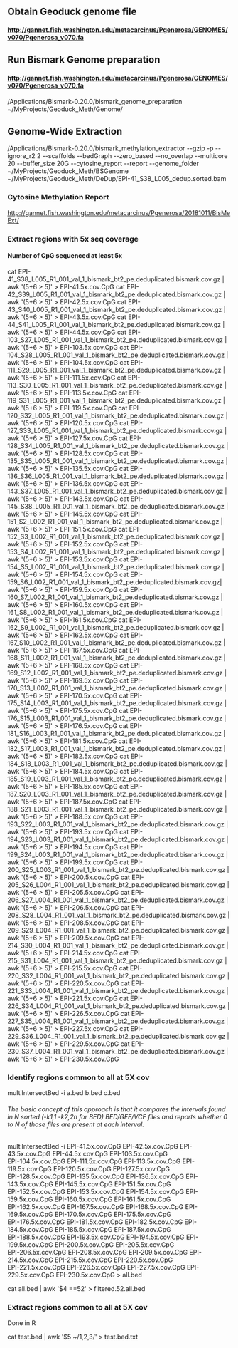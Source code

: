 ## Obtain Geoduck genome file
#### http://gannet.fish.washington.edu/metacarcinus/Pgenerosa/GENOMES/v070/Pgenerosa_v070.fa

## Run Bismark Genome preparation
#### http://gannet.fish.washington.edu/metacarcinus/Pgenerosa/GENOMES/v070/Pgenerosa_v070.fa
/Applications/Bismark-0.20.0/bismark_genome_preparation ~/MyProjects/Geoduck_Meth/Genome/


## Genome-Wide Extraction
/Applications/Bismark-0.20.0/bismark_methylation_extractor --gzip -p --ignore_r2 2 --scaffolds --bedGraph --zero_based --no_overlap --multicore 20 --buffer_size 20G --cytosine_report --report --genome_folder ~/MyProjects/Geoduck_Meth/BSGenome ~/MyProjects/Geoduck_Meth/DeDup/EPI-41_S38_L005_dedup.sorted.bam

### Cytosine Methylation Report
http://gannet.fish.washington.edu/metacarcinus/Pgenerosa/20181011/BisMeExt/



### Extract regions with 5x seq coverage

#### Number of CpG sequenced at least 5x
cat EPI-41_S38_L005_R1_001_val_1_bismark_bt2_pe.deduplicated.bismark.cov.gz | awk '($5+$6 > 5)' > EPI-41.5x.cov.CpG
cat EPI-42_S39_L005_R1_001_val_1_bismark_bt2_pe.deduplicated.bismark.cov.gz | awk '($5+$6 > 5)' > EPI-42.5x.cov.CpG
cat EPI-43_S40_L005_R1_001_val_1_bismark_bt2_pe.deduplicated.bismark.cov.gz | awk '($5+$6 > 5)' > EPI-43.5x.cov.CpG
cat EPI-44_S41_L005_R1_001_val_1_bismark_bt2_pe.deduplicated.bismark.cov.gz | awk '($5+$6 > 5)' > EPI-44.5x.cov.CpG
cat EPI-103_S27_L005_R1_001_val_1_bismark_bt2_pe.deduplicated.bismark.cov.gz | awk '($5+$6 > 5)' > EPI-103.5x.cov.CpG
cat EPI-104_S28_L005_R1_001_val_1_bismark_bt2_pe.deduplicated.bismark.cov.gz | awk '($5+$6 > 5)' > EPI-104.5x.cov.CpG
cat EPI-111_S29_L005_R1_001_val_1_bismark_bt2_pe.deduplicated.bismark.cov.gz | awk '($5+$6 > 5)' > EPI-111.5x.cov.CpG
cat EPI-113_S30_L005_R1_001_val_1_bismark_bt2_pe.deduplicated.bismark.cov.gz | awk '($5+$6 > 5)' > EPI-113.5x.cov.CpG
cat EPI-119_S31_L005_R1_001_val_1_bismark_bt2_pe.deduplicated.bismark.cov.gz | awk '($5+$6 > 5)' > EPI-119.5x.cov.CpG
cat EPI-120_S32_L005_R1_001_val_1_bismark_bt2_pe.deduplicated.bismark.cov.gz | awk '($5+$6 > 5)' > EPI-120.5x.cov.CpG
cat EPI-127_S33_L005_R1_001_val_1_bismark_bt2_pe.deduplicated.bismark.cov.gz | awk '($5+$6 > 5)' > EPI-127.5x.cov.CpG
cat EPI-128_S34_L005_R1_001_val_1_bismark_bt2_pe.deduplicated.bismark.cov.gz | awk '($5+$6 > 5)' > EPI-128.5x.cov.CpG
cat EPI-135_S35_L005_R1_001_val_1_bismark_bt2_pe.deduplicated.bismark.cov.gz | awk '($5+$6 > 5)' > EPI-135.5x.cov.CpG
cat EPI-136_S36_L005_R1_001_val_1_bismark_bt2_pe.deduplicated.bismark.cov.gz | awk '($5+$6 > 5)' > EPI-136.5x.cov.CpG
cat EPI-143_S37_L005_R1_001_val_1_bismark_bt2_pe.deduplicated.bismark.cov.gz | awk '($5+$6 > 5)' > EPI-143.5x.cov.CpG
cat EPI-145_S38_L005_R1_001_val_1_bismark_bt2_pe.deduplicated.bismark.cov.gz | awk '($5+$6 > 5)' > EPI-145.5x.cov.CpG
cat EPI-151_S2_L002_R1_001_val_1_bismark_bt2_pe.deduplicated.bismark.cov.gz | awk '($5+$6 > 5)' > EPI-151.5x.cov.CpG
cat EPI-152_S3_L002_R1_001_val_1_bismark_bt2_pe.deduplicated.bismark.cov.gz | awk '($5+$6 > 5)' > EPI-152.5x.cov.CpG
cat EPI-153_S4_L002_R1_001_val_1_bismark_bt2_pe.deduplicated.bismark.cov.gz | awk '($5+$6 > 5)' > EPI-153.5x.cov.CpG
cat EPI-154_S5_L002_R1_001_val_1_bismark_bt2_pe.deduplicated.bismark.cov.gz | awk '($5+$6 > 5)' > EPI-154.5x.cov.CpG
cat EPI-159_S6_L002_R1_001_val_1_bismark_bt2_pe.deduplicated.bismark.cov.gz| awk '($5+$6 > 5)' > EPI-159.5x.cov.CpG
cat EPI-160_S7_L002_R1_001_val_1_bismark_bt2_pe.deduplicated.bismark.cov.gz | awk '($5+$6 > 5)' > EPI-160.5x.cov.CpG
cat EPI-161_S8_L002_R1_001_val_1_bismark_bt2_pe.deduplicated.bismark.cov.gz | awk '($5+$6 > 5)' > EPI-161.5x.cov.CpG
cat EPI-162_S9_L002_R1_001_val_1_bismark_bt2_pe.deduplicated.bismark.cov.gz | awk '($5+$6 > 5)' > EPI-162.5x.cov.CpG
cat EPI-167_S10_L002_R1_001_val_1_bismark_bt2_pe.deduplicated.bismark.cov.gz | awk '($5+$6 > 5)' > EPI-167.5x.cov.CpG
cat EPI-168_S11_L002_R1_001_val_1_bismark_bt2_pe.deduplicated.bismark.cov.gz | awk '($5+$6 > 5)' > EPI-168.5x.cov.CpG
cat EPI-169_S12_L002_R1_001_val_1_bismark_bt2_pe.deduplicated.bismark.cov.gz | awk '($5+$6 > 5)' > EPI-169.5x.cov.CpG
cat EPI-170_S13_L002_R1_001_val_1_bismark_bt2_pe.deduplicated.bismark.cov.gz | awk '($5+$6 > 5)' > EPI-170.5x.cov.CpG
cat EPI-175_S14_L003_R1_001_val_1_bismark_bt2_pe.deduplicated.bismark.cov.gz | awk '($5+$6 > 5)' > EPI-175.5x.cov.CpG
cat EPI-176_S15_L003_R1_001_val_1_bismark_bt2_pe.deduplicated.bismark.cov.gz | awk '($5+$6 > 5)' > EPI-176.5x.cov.CpG
cat EPI-181_S16_L003_R1_001_val_1_bismark_bt2_pe.deduplicated.bismark.cov.gz | awk '($5+$6 > 5)' > EPI-181.5x.cov.CpG
cat EPI-182_S17_L003_R1_001_val_1_bismark_bt2_pe.deduplicated.bismark.cov.gz | awk '($5+$6 > 5)' > EPI-182.5x.cov.CpG
cat EPI-184_S18_L003_R1_001_val_1_bismark_bt2_pe.deduplicated.bismark.cov.gz | awk '($5+$6 > 5)' > EPI-184.5x.cov.CpG
cat EPI-185_S19_L003_R1_001_val_1_bismark_bt2_pe.deduplicated.bismark.cov.gz | awk '($5+$6 > 5)' > EPI-185.5x.cov.CpG
cat EPI-187_S20_L003_R1_001_val_1_bismark_bt2_pe.deduplicated.bismark.cov.gz | awk '($5+$6 > 5)' > EPI-187.5x.cov.CpG
cat EPI-188_S21_L003_R1_001_val_1_bismark_bt2_pe.deduplicated.bismark.cov.gz | awk '($5+$6 > 5)' > EPI-188.5x.cov.CpG
cat EPI-193_S22_L003_R1_001_val_1_bismark_bt2_pe.deduplicated.bismark.cov.gz | awk '($5+$6 > 5)' > EPI-193.5x.cov.CpG
cat EPI-194_S23_L003_R1_001_val_1_bismark_bt2_pe.deduplicated.bismark.cov.gz | awk '($5+$6 > 5)' > EPI-194.5x.cov.CpG
cat EPI-199_S24_L003_R1_001_val_1_bismark_bt2_pe.deduplicated.bismark.cov.gz | awk '($5+$6 > 5)' > EPI-199.5x.cov.CpG
cat EPI-200_S25_L003_R1_001_val_1_bismark_bt2_pe.deduplicated.bismark.cov.gz | awk '($5+$6 > 5)' > EPI-200.5x.cov.CpG
cat EPI-205_S26_L004_R1_001_val_1_bismark_bt2_pe.deduplicated.bismark.cov.gz | awk '($5+$6 > 5)' > EPI-205.5x.cov.CpG
cat EPI-206_S27_L004_R1_001_val_1_bismark_bt2_pe.deduplicated.bismark.cov.gz | awk '($5+$6 > 5)' > EPI-206.5x.cov.CpG
cat EPI-208_S28_L004_R1_001_val_1_bismark_bt2_pe.deduplicated.bismark.cov.gz | awk '($5+$6 > 5)' > EPI-208.5x.cov.CpG
cat EPI-209_S29_L004_R1_001_val_1_bismark_bt2_pe.deduplicated.bismark.cov.gz | awk '($5+$6 > 5)' > EPI-209.5x.cov.CpG
cat EPI-214_S30_L004_R1_001_val_1_bismark_bt2_pe.deduplicated.bismark.cov.gz | awk '($5+$6 > 5)' > EPI-214.5x.cov.CpG
cat EPI-215_S31_L004_R1_001_val_1_bismark_bt2_pe.deduplicated.bismark.cov.gz | awk '($5+$6 > 5)' > EPI-215.5x.cov.CpG
cat EPI-220_S32_L004_R1_001_val_1_bismark_bt2_pe.deduplicated.bismark.cov.gz | awk '($5+$6 > 5)' > EPI-220.5x.cov.CpG
cat EPI-221_S33_L004_R1_001_val_1_bismark_bt2_pe.deduplicated.bismark.cov.gz | awk '($5+$6 > 5)' > EPI-221.5x.cov.CpG
cat EPI-226_S34_L004_R1_001_val_1_bismark_bt2_pe.deduplicated.bismark.cov.gz | awk '($5+$6 > 5)' > EPI-226.5x.cov.CpG
cat EPI-227_S35_L004_R1_001_val_1_bismark_bt2_pe.deduplicated.bismark.cov.gz | awk '($5+$6 > 5)' > EPI-227.5x.cov.CpG
cat EPI-229_S36_L004_R1_001_val_1_bismark_bt2_pe.deduplicated.bismark.cov.gz | awk '($5+$6 > 5)' > EPI-229.5x.cov.CpG
cat EPI-230_S37_L004_R1_001_val_1_bismark_bt2_pe.deduplicated.bismark.cov.gz | awk '($5+$6 > 5)' > EPI-230.5x.cov.CpG


### Identify regions common to all at 5X cov
multiIntersectBed -i a.bed b.bed c.bed
###### The basic concept of this approach is that it compares the intervals found in N sorted (-k1,1 -k2,2n for BED) BED/GFF/VCF files and reports whether 0 to N of those files are present at each interval.
multiIntersectBed -i EPI-41.5x.cov.CpG EPI-42.5x.cov.CpG EPI-43.5x.cov.CpG EPI-44.5x.cov.CpG EPI-103.5x.cov.CpG \
EPI-104.5x.cov.CpG EPI-111.5x.cov.CpG EPI-113.5x.cov.CpG EPI-119.5x.cov.CpG EPI-120.5x.cov.CpG EPI-127.5x.cov.CpG \
EPI-128.5x.cov.CpG EPI-135.5x.cov.CpG EPI-136.5x.cov.CpG EPI-143.5x.cov.CpG EPI-145.5x.cov.CpG EPI-151.5x.cov.CpG \
EPI-152.5x.cov.CpG EPI-153.5x.cov.CpG EPI-154.5x.cov.CpG EPI-159.5x.cov.CpG EPI-160.5x.cov.CpG EPI-161.5x.cov.CpG \
EPI-162.5x.cov.CpG EPI-167.5x.cov.CpG EPI-168.5x.cov.CpG EPI-169.5x.cov.CpG EPI-170.5x.cov.CpG EPI-175.5x.cov.CpG \
EPI-176.5x.cov.CpG EPI-181.5x.cov.CpG EPI-182.5x.cov.CpG EPI-184.5x.cov.CpG EPI-185.5x.cov.CpG EPI-187.5x.cov.CpG \
EPI-188.5x.cov.CpG EPI-193.5x.cov.CpG EPI-194.5x.cov.CpG EPI-199.5x.cov.CpG EPI-200.5x.cov.CpG EPI-205.5x.cov.CpG \
EPI-206.5x.cov.CpG EPI-208.5x.cov.CpG EPI-209.5x.cov.CpG EPI-214.5x.cov.CpG EPI-215.5x.cov.CpG EPI-220.5x.cov.CpG \
EPI-221.5x.cov.CpG EPI-226.5x.cov.CpG EPI-227.5x.cov.CpG EPI-229.5x.cov.CpG EPI-230.5x.cov.CpG > all.bed

cat all.bed | awk '$4 ==52' > filtered.52.all.bed


### Extract regions common to all at 5X cov
Done in R












































cat test.bed | awk '$5 ~/1,2,3/' > test.bed.txt